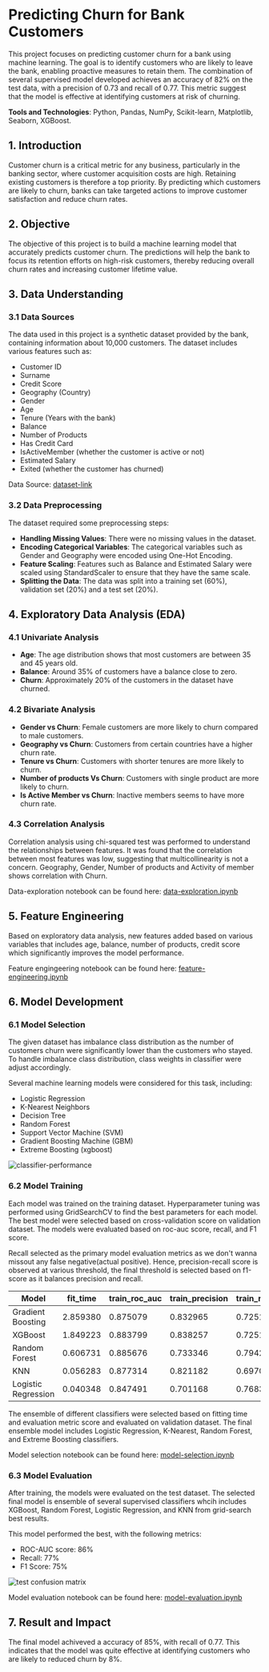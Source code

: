 # Predicting Churn for Bank Customers

This project focuses on predicting customer churn for a bank using machine learning. The goal is to identify customers who are likely to leave the bank, enabling proactive measures to retain them. The combination of several supervised model developed achieves an accuracy of 82% on the test data, with a precision of 0.73 and recall of 0.77. This metric suggest that the model is effective at identifying customers at risk of churning.

**Tools and Technologies**: Python, Pandas, NumPy, Scikit-learn, Matplotlib, Seaborn, XGBoost.

## 1. Introduction

Customer churn is a critical metric for any business, particularly in the banking sector, where customer acquisition costs are high. Retaining existing customers is therefore a top priority. By predicting which customers are likely to churn, banks can take targeted actions to improve customer satisfaction and reduce churn rates.

## 2. Objective

The objective of this project is to build a machine learning model that accurately predicts customer churn. The predictions will help the bank to focus its retention efforts on high-risk customers, thereby reducing overall churn rates and increasing customer lifetime value.

## 3. Data Understanding

### 3.1 Data Sources

The data used in this project is a synthetic dataset provided by the bank, containing information about 10,000 customers. The dataset includes various features such as:

- Customer ID
- Surname
- Credit Score
- Geography (Country)
- Gender
- Age
- Tenure (Years with the bank)
- Balance
- Number of Products
- Has Credit Card
- IsActiveMember (whether the customer is active or not)
- Estimated Salary
- Exited (whether the customer has churned)

Data Source: [dataset-link](https://www.kaggle.com/datasets/barelydedicated/bank-customer-churn-modeling)

### 3.2 Data Preprocessing

The dataset required some preprocessing steps:
- **Handling Missing Values**: There were no missing values in the dataset.
- **Encoding Categorical Variables**: The categorical variables such as Gender and Geography were encoded using One-Hot Encoding.
- **Feature Scaling**: Features such as Balance and Estimated Salary were scaled using StandardScaler to ensure that they have the same scale.
- **Splitting the Data**: The data was split into a training set (60%), validation set (20%) and a test set (20%).

## 4. Exploratory Data Analysis (EDA)

### 4.1 Univariate Analysis

- **Age**: The age distribution shows that most customers are between 35 and 45 years old.
- **Balance**: Around 35% of customers have a balance close to zero.
- **Churn**: Approximately 20% of the customers in the dataset have churned.

### 4.2 Bivariate Analysis

- **Gender vs Churn**: Female customers are more likely to churn compared to male customers.
- **Geography vs Churn**: Customers from certain countries have a higher churn rate.
- **Tenure vs Churn**: Customers with shorter tenures are more likely to churn.
- **Number of products Vs Churn**: Customers with single product are more likely to churn.
- **Is Active Member vs Churn**: Inactive members seems to have more churn rate.


### 4.3 Correlation Analysis

Correlation analysis using chi-squared test was performed to understand the relationships between features. It was found that the correlation between most features was low, suggesting that multicollinearity is not a concern. Geography, Gender, Number of products and Activity of member shows correlation with Churn.

Data-exploration notebook can be found here: [data-exploration.ipynb](https://github.com/madhuri-15/Predicting-Churn-for-Bank-Customers/blob/main/Notebook/data-exploration.ipynb)

## 5. Feature Engineering
Based on exploratory data analysis, new features added based on various variables that includes age, balance, number of products, credit score which significantly improves the model performance.

Feature engingeering notebook can be found here: [feature-engineering.ipynb](https://github.com/madhuri-15/Predicting-Churn-for-Bank-Customers/blob/main/Notebook/feature-engineering.ipynb)

## 6. Model Development

### 6.1 Model Selection
The given dataset has imbalance class distribution as the number of customers churn were significantly lower than the customers who stayed. To handle imbalance class distribution, class weights in classifier were adjust accordingly.

Several machine learning models were considered for this task, including:

- Logistic Regression
- K-Nearest Neighbors
- Decision Tree
- Random Forest
- Support Vector Machine (SVM)
- Gradient Boosting Machine (GBM)
- Extreme Boosting (xgboost)

![classifier-performance](https://github.com/madhuri-15/Predicting-Churn-for-Bank-Customers/blob/main/Images/clf_performance.jpeg)



### 6.2 Model Training

Each model was trained on the training dataset. Hyperparameter tuning was performed using GridSearchCV to find the best parameters for each model. The best model were selected based on cross-validation score on validation dataset. 
The models were evaluated based on roc-auc score, recall, and F1 score. 

Recall selected as the primary model evaluation metrics as we don't wanna missout any false negative(actual positive). Hence, precision-recall score is observed at various threshold, the final threshold is selected based on f1-score as it balances precision and recall.

|Model|fit_time|train_roc_auc|train_precision|train_recall|train_f1score|valid_roc_auc|valid_precision|valid_recall|valid_f1score|
|-|-|-|-|-|-|-|-|-|-|
|Gradient Boosting|2.859380	|0.875079	|0.832965	|0.725176	|0.760090	|0.857815	|0.814231	|0.710583	|0.743493
|XGBoost|1.849223	|0.883799	|0.838257	|0.725101	|0.761152	|0.856057	|0.817368	|0.711211	|0.744691
|Random Forest|0.606731	|0.885676	|0.733346	|0.794234	|0.753178	|0.850002	|0.711496	|0.765610	|0.728944
|KNN|0.056283	|0.877314	|0.821182	|0.697091	|0.732529	|0.846718	|0.810581	|0.700155	|0.733489
|Logistic Regression|0.040348	|0.847491	|0.701168	|0.768310	|0.717837	|0.836169	|0.697227	|0.766720	|0.713078


The ensemble of different classifiers were selected based on fitting time and evaluation metric score and evaluated on validation dataset. The final ensemble model includes Logistic Regression, K-Nearest, Random Forest, and Extreme Boosting classifiers.

Model selection notebook can be found here: [model-selection.ipynb](https://github.com/madhuri-15/Predicting-Churn-for-Bank-Customers/blob/main/Notebook/model-selection.ipynb)

### 6.3 Model Evaluation

After training, the models were evaluated on the test dataset. The selected final model is ensemble of several supervised classifiers whcih includes XGBoost, Random Forest, Logistic Regression, and KNN from grid-search best results.

This model performed the best, with the following metrics:

- ROC-AUC score: 86%
- Recall: 77%
- F1 Score: 75%

![test confusion matrix](https://github.com/madhuri-15/Predicting-Churn-for-Bank-Customers/blob/main/Images/image.png)

Model evaluation notebook can be found here: [model-evaluation.ipynb](https://github.com/madhuri-15/Predicting-Churn-for-Bank-Customers/blob/main/Notebook/model-evaluation.ipynb)


## 7. Result and Impact

The final model achiveved a accuracy of 85%, with  recall of 0.77. This indicates that the model was quite effective at identifying customers who are likely to reduced churn by 8%.

